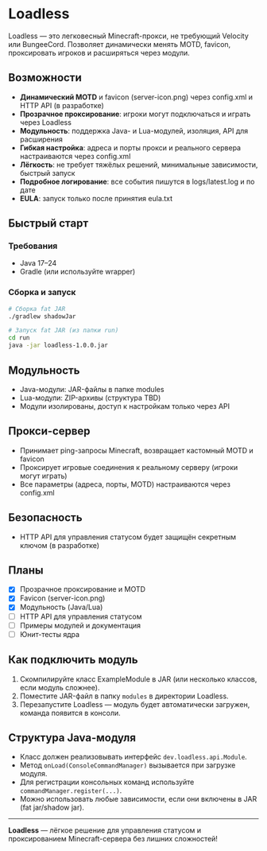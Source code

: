 # Loadless

Loadless — это легковесный Minecraft-прокси, не требующий Velocity или BungeeCord. Позволяет динамически менять MOTD, favicon, проксировать игроков и расширяться через модули.

## Возможности
- **Динамический MOTD** и favicon (server-icon.png) через config.xml и HTTP API (в разработке)
- **Прозрачное проксирование**: игроки могут подключаться и играть через Loadless
- **Модульность**: поддержка Java- и Lua-модулей, изоляция, API для расширения
- **Гибкая настройка**: адреса и порты прокси и реального сервера настраиваются через config.xml
- **Лёгкость**: не требует тяжёлых решений, минимальные зависимости, быстрый запуск
- **Подробное логирование**: все события пишутся в logs/latest.log и по дате
- **EULA**: запуск только после принятия eula.txt

## Быстрый старт

### Требования
- Java 17–24
- Gradle (или используйте wrapper)

### Сборка и запуск
```sh
# Сборка fat JAR
./gradlew shadowJar

# Запуск fat JAR (из папки run)
cd run
java -jar loadless-1.0.0.jar
```

## Модульность
- Java-модули: JAR-файлы в папке modules
- Lua-модули: ZIP-архивы (структура TBD)
- Модули изолированы, доступ к настройкам только через API

## Прокси-сервер
- Принимает ping-запросы Minecraft, возвращает кастомный MOTD и favicon
- Проксирует игровые соединения к реальному серверу (игроки могут играть)
- Все параметры (адреса, порты, MOTD) настраиваются через config.xml

## Безопасность
- HTTP API для управления статусом будет защищён секретным ключом (в разработке)

## Планы
- [x] Прозрачное проксирование и MOTD
- [x] Favicon (server-icon.png)
- [x] Модульность (Java/Lua)
- [ ] HTTP API для управления статусом
- [ ] Примеры модулей и документация
- [ ] Юнит-тесты ядра

## Как подключить модуль
1. Скомпилируйте класс ExampleModule в JAR (или несколько классов, если модуль сложнее).
2. Поместите JAR-файл в папку `modules` в директории Loadless.
3. Перезапустите Loadless — модуль будет автоматически загружен, команда появится в консоли.

## Структура Java-модуля
- Класс должен реализовывать интерфейс `dev.loadless.api.Module`.
- Метод `onLoad(ConsoleCommandManager)` вызывается при загрузке модуля.
- Для регистрации консольных команд используйте `commandManager.register(...)`.
- Можно использовать любые зависимости, если они включены в JAR (fat jar/shadow jar).

---

**Loadless** — лёгкое решение для управления статусом и проксированием Minecraft-сервера без лишних сложностей!

